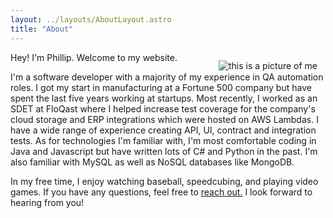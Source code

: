 ```yaml
---
layout: ../layouts/AboutLayout.astro
title: "About"
---
```


<div>
  <img src="/assets/me.jpg" class="sm:w-1/2 mx-auto" align="right" style="padding: 13px 13px 0px 13px;" alt="this is a picture of me">
</div>

Hey! I'm Phillip. Welcome to my website.

I'm a software developer with a majority of my experience in QA automation roles. I got my start in manufacturing at a Fortune 500 company but have spent the last five years working at startups. Most recently, I worked as an SDET at FloQast where I helped increase test coverage for the company's cloud storage and ERP integrations which were hosted on AWS Lambdas. I have a wide range of experience creating API, UI, contract and integration tests. As for technologies I'm  familiar with, I'm most comfortable coding in Java and Javascript but have written lots of C# and Python in the past. I'm also familiar with MySQL as well as NoSQL databases like MongoDB.

In my free time, I enjoy watching baseball, speedcubing, and playing video games. If you have any questions, feel free to [reach out.](mailto:phillip@phillipmclaurin.com) I look forward to hearing from you!
